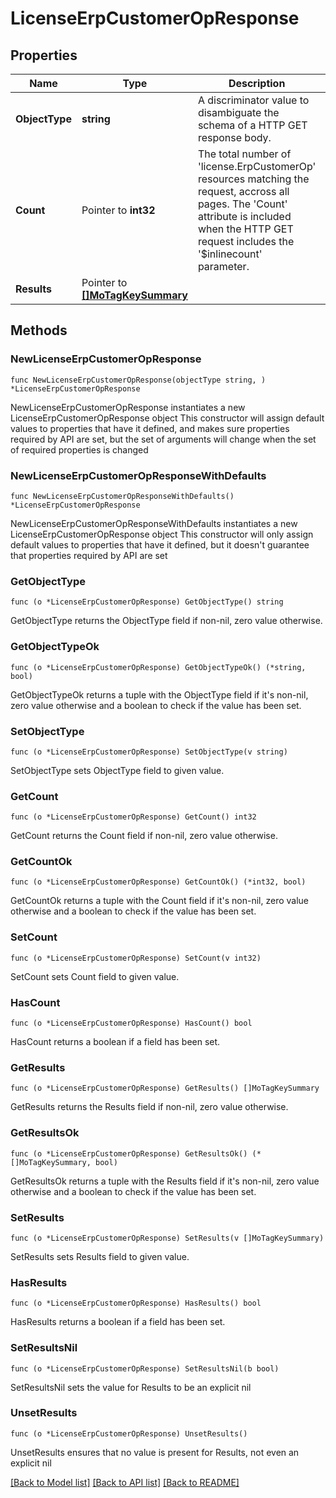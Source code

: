 # LicenseErpCustomerOpResponse

## Properties

Name | Type | Description | Notes
------------ | ------------- | ------------- | -------------
**ObjectType** | **string** | A discriminator value to disambiguate the schema of a HTTP GET response body. | 
**Count** | Pointer to **int32** | The total number of &#39;license.ErpCustomerOp&#39; resources matching the request, accross all pages. The &#39;Count&#39; attribute is included when the HTTP GET request includes the &#39;$inlinecount&#39; parameter. | [optional] 
**Results** | Pointer to [**[]MoTagKeySummary**](MoTagKeySummary.md) |  | [optional] 

## Methods

### NewLicenseErpCustomerOpResponse

`func NewLicenseErpCustomerOpResponse(objectType string, ) *LicenseErpCustomerOpResponse`

NewLicenseErpCustomerOpResponse instantiates a new LicenseErpCustomerOpResponse object
This constructor will assign default values to properties that have it defined,
and makes sure properties required by API are set, but the set of arguments
will change when the set of required properties is changed

### NewLicenseErpCustomerOpResponseWithDefaults

`func NewLicenseErpCustomerOpResponseWithDefaults() *LicenseErpCustomerOpResponse`

NewLicenseErpCustomerOpResponseWithDefaults instantiates a new LicenseErpCustomerOpResponse object
This constructor will only assign default values to properties that have it defined,
but it doesn't guarantee that properties required by API are set

### GetObjectType

`func (o *LicenseErpCustomerOpResponse) GetObjectType() string`

GetObjectType returns the ObjectType field if non-nil, zero value otherwise.

### GetObjectTypeOk

`func (o *LicenseErpCustomerOpResponse) GetObjectTypeOk() (*string, bool)`

GetObjectTypeOk returns a tuple with the ObjectType field if it's non-nil, zero value otherwise
and a boolean to check if the value has been set.

### SetObjectType

`func (o *LicenseErpCustomerOpResponse) SetObjectType(v string)`

SetObjectType sets ObjectType field to given value.


### GetCount

`func (o *LicenseErpCustomerOpResponse) GetCount() int32`

GetCount returns the Count field if non-nil, zero value otherwise.

### GetCountOk

`func (o *LicenseErpCustomerOpResponse) GetCountOk() (*int32, bool)`

GetCountOk returns a tuple with the Count field if it's non-nil, zero value otherwise
and a boolean to check if the value has been set.

### SetCount

`func (o *LicenseErpCustomerOpResponse) SetCount(v int32)`

SetCount sets Count field to given value.

### HasCount

`func (o *LicenseErpCustomerOpResponse) HasCount() bool`

HasCount returns a boolean if a field has been set.

### GetResults

`func (o *LicenseErpCustomerOpResponse) GetResults() []MoTagKeySummary`

GetResults returns the Results field if non-nil, zero value otherwise.

### GetResultsOk

`func (o *LicenseErpCustomerOpResponse) GetResultsOk() (*[]MoTagKeySummary, bool)`

GetResultsOk returns a tuple with the Results field if it's non-nil, zero value otherwise
and a boolean to check if the value has been set.

### SetResults

`func (o *LicenseErpCustomerOpResponse) SetResults(v []MoTagKeySummary)`

SetResults sets Results field to given value.

### HasResults

`func (o *LicenseErpCustomerOpResponse) HasResults() bool`

HasResults returns a boolean if a field has been set.

### SetResultsNil

`func (o *LicenseErpCustomerOpResponse) SetResultsNil(b bool)`

 SetResultsNil sets the value for Results to be an explicit nil

### UnsetResults
`func (o *LicenseErpCustomerOpResponse) UnsetResults()`

UnsetResults ensures that no value is present for Results, not even an explicit nil

[[Back to Model list]](../README.md#documentation-for-models) [[Back to API list]](../README.md#documentation-for-api-endpoints) [[Back to README]](../README.md)


